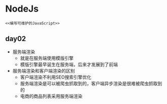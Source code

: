 # NodeJs
`<<编写可维护的JavaScript>>`

## day02

- 服务端渲染
  + 就是在服务端使用模版引擎
  + 模版引擎最早诞生在服务端，后来才发展到了前端
- 服务端渲染和客户端渲染的区别
  + 客户端渲染不利用SEO搜索引擎优化
  + 服务端渲染是可以被爬虫抓取到的，客户端异步渲染是很难被爬虫抓取到的
  + 电商的商品列表采用服务端渲染